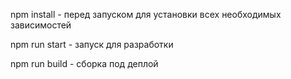 npm install - перед запуском для установки всех необходимых зависимостей

npm run start - запуск для разработки

npm run build - сборка под деплой